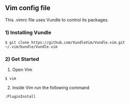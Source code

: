 ## Vim config file

This .vimrc file uses Vundle to control its packages.

### 1) Installing Vundle
```
$ git clone https://github.com/VundleVim/Vundle.vim.git ~/.vim/bundle/Vundle.vim
```

### 2) Get Started
1. Open Vim
```
$ vim
```
2. Inside Vim run the following command
```
:PluginInstall
```
```
